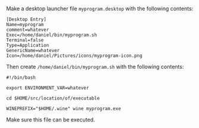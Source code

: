 Make a desktop launcher file `myprogram.desktop` with the following contents:

    [Desktop Entry]
    Name=myprogram
    comment=whatever
    Exec=/home/daniel/bin/myprogram.sh
    Terminal=false
    Type=Application
    GenericName=whatever
    Icon=/home/daniel/Pictures/icons/myprogram-icon.png

Then create `/home/daniel/bin/myprogram.sh` with the following contents:

    #!/bin/bash

    export ENVIRONMENT_VAR=whatever

    cd $HOME/src/location/of/executable

    WINEPREFIX="$HOME/.wine" wine myprogram.exe

Make sure this file can be executed.
